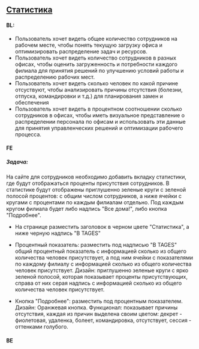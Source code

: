## [Статистика](https://tages-admin-portal-dev.tages.dev/dashboard)

#### BL:
* Пользователь хочет видеть общее количество сотрудников на рабочем месте, чтобы понять текущую загрузку офиса и оптимизировать распределение задач и ресурсов.
* Пользователь хочет видеть количество сотрудников в разных офисах, чтобы оценить загруженность и потребности каждого филиала для принятия решений по улучшению условий работы и распределению рабочих мест.
* Пользователь хочет видеть сколько человек по какой причине отсуствуют, чтобы анализировать причины отсутствия (болезни, отпуска, командировки и т.д.) для планирования замен и обеспечения
* Пользователь хочет видеть в процентном соотношении сколько сотрудников в офисах, чтобы иметь визуальное представление о распределении персонала по офисам и использовать эти данные для принятия управленческих решений и оптимизации рабочего процесса. 

#### FE
##### Задача:
На сайте для сотрудников необходимо добавить вкладку статистики, где будут отображаться проценты присутствия сотрудников. В статистике будут отображены приглушенно зеленые круги с зеленой полосой процентов: с общим числом сотрудников, а ниже ячейки с кругами с процентами по каждым филиалам отдельно. Под каждым кругом филиала будет либо надпись "Все дома!", либо кнопка "Подробнее".

* На странице разместить заголовок в черном цвете "Статистика", а ниже черную надпись "В TAGES"

* Процентный показатель: разместить под надписью "В TAGES" общий процентный показатель с информацией сколько из общего количества человек присутствует, а под ним ячейки с показателями по каждому филиалу с информацией сколько из общего количества человек присутствует. Дизайн: приглушенно зеленые круги с ярко зеленой полосой, которая показывает проценты присутствующих, справа от них серая надпись с информацией сколько из общего количества человек присутствует.

* Кнопка "Подробнее": разместить под процентным показателем. Дизайн: Оранжевая кнопка. Функционал: показывает причины отсутствия, каждая из причин выделена своим цветом: декрет - фиолетовая, удаленка, болеет, командировка, отсутствует, сессия - оттенками голубого.

#### BE
